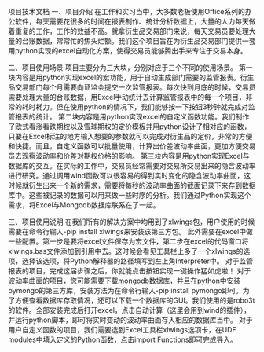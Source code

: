  项目技术文档
一、项目介绍
在工作和实习当中，大多数老板使用Office系列的办公软件，每天需要花很多的时间在报表制作、统计分析数据上，大量的人力每天做着重复的工作，工作的效益不高。就拿衍生品交易部门来说，每天交易员要处理大量的台账数据，常常忙的焦头烂额。我们这个项目旨在为衍生品交易部门提供一套用python实现的excel自动化方案，使得交易员能够腾出手来专注于交易本身。

二、项目使用场景
项目主要分为三大块，分别对应于三个不同的使用场景。
第一块内容是用python实现excel的宏功能，用于自动生成部门需要的监管报表。衍生品交易部门每个月需要向证监会提交一次监管报表。每次快到月底的时候，交易员需要处理大量的台账数据，用Excel手动统计去计算监管报表中的每一个项目，非常的耗时耗力。但在使用python的情况下，我们能够按一下按钮3秒钟就完成对监管报表的统计。
第二块内容是用python实现excel的自定义函数功能。我们制作了欧式看涨看跌期权以及雪球期权的定价模板并用python设计了相对应的函数，只要在Excel标注的地方输入想要的参数就可以完成对衍生品的定价，非常的方便和快捷。而且，自定义函数可以批量使用，计算出价差波动率曲面，更加方便交易员去观察波动率和价差对期权价格的影响。
第三块内容是用python实现Excel与数据库的交互。在实际的工作中，交易员经常需要对交易所交易出来的隐含波动率进行研究。通过调用wind函数可以很容易的得到实时变化的隐含波动率曲面，这时候就衍生出来一个新的需求，需要将每秒的波动率曲面的截面记录下来存到数据库中。这些被记录的数据可以用来做一些时序的分析。我们通过Python实现这个需求，将Excel与Mongodb数据库联系在了一起。

三、项目使用说明
在我们所有的解决方案中均用到了xlwings包，用户使用的时候需要在命令行输入-pip install xlwings来安装该第三方包。
此外需要在excel中做一些配置。第一步是要将excel文件保存为宏文件，第二步在excel的代码窗口将xlwings.bas文件添加到引用中去。这时候会看见工具栏上多了一个xlwings的选项，选择该选项，将Python解释器的路径填写到左上角Interpreter中。
对于监管报表的项目，完成这届步骤之后，你就能点击按钮实现一键操作猛如虎啦！
对于波动率曲面的项目，您可能需要下载mongodb数据库，并且在python中安装pymongo的第三方库，安装方法为在命令行输入-pip install pymongo即可。为了方便查看数据库存取情况，还可以下载一个数据库的GUI。我们使用的是robo3t的软件。全部安装完成后打开excel，点击自动计算（这里会用到wind的插件），并运行python脚本，即可将实时变动的波动率曲面存入相应的数据库当中。
对于用户自定义函数的项目，我们需要选到Excel工具栏xlwings选项卡，在UDF modules中填入定义的Python函数，点击import Functions即可完成导入。

                                                                
